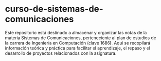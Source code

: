 # curso-de-sistemas-de-comunicaciones
Este repositorio está destinado a almacenar y organizar las notas de la materia Sistemas de Comunicaciones, perteneciente al plan de estudios de la carrera de Ingeniería en Computación (clave 1686). Aquí se recopilará información teórica y práctica para facilitar el aprendizaje, el repaso y el desarrollo de proyectos relacionados con la asignatura.
